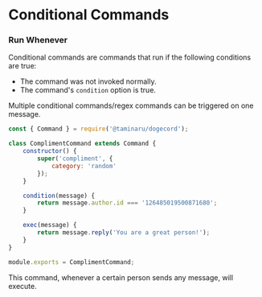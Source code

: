 # Conditional Commands

### Run Whenever

Conditional commands are commands that run if the following conditions are true:  
- The command was not invoked normally.
- The command's `condition` option is true.

Multiple conditional commands/regex commands can be triggered on one message.  

```js
const { Command } = require('@taminaru/dogecord');

class ComplimentCommand extends Command {
    constructor() {
        super('compliment', {
            category: 'random'
        });
    }

    condition(message) {
        return message.author.id === '126485019500871680';
    }

    exec(message) {
        return message.reply('You are a great person!');
    }
}

module.exports = ComplimentCommand;
```

This command, whenever a certain person sends any message, will execute.  
